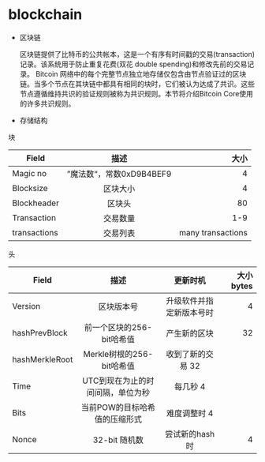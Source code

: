 # blockchain
- 区块链 

  区块链提供了比特币的公共帐本，这是一个有序有时间戳的交易(transaction)记录。该系统用于防止重复花费(双花 double spending)和修改先前的交易记录。
Bitcoin 网络中的每个完整节点独立地存储仅包含由节点验证过的区块链。当多个节点在其块链中都具有相同的块时，它们被认为达成了共识。这些节点遵循维持共识的验证规则被称为共识规则。本节将介绍Bitcoin Core使用的许多共识规则。

- 存储结构

块

|Field | 描述 | 大小|
|- | :-: | -:|
|Magic no | ”魔法数“，常数0xD9B4BEF9| 4|
|Blocksize | 区块大小 | 4 |
|Blockheader | 区块头 | 80 |
|Transaction | 交易数量 | 1-9|
|transactions | 交易列表 | many transactions|

头 

|Field			|描述	|更新时机	|大小bytes|
|- | :-: | :-: | -:|
|Version 		|	区块版本号 		|升级软件并指定新版本号时 	|4|
|hashPrevBlock|	前一个区块的256-bit哈希值 |产生新的区块|	32|
|hashMerkleRoot|	Merkle树根的256-bit哈希值	|收到了新的交易	32|
|Time	|UTC到现在为止的时间间隔，单位为秒 	|	每几秒	4|
|Bits	|当前POW的目标哈希值的压缩形式	|难度调整时	4|
|Nonce	|32-bit 随机数	|尝试新的hash时|	4|
